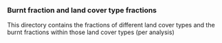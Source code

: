 ### Burnt fraction and land cover type fractions

This directory contains the fractions of different land cover types and the burnt fractions within those land cover types (per analysis)